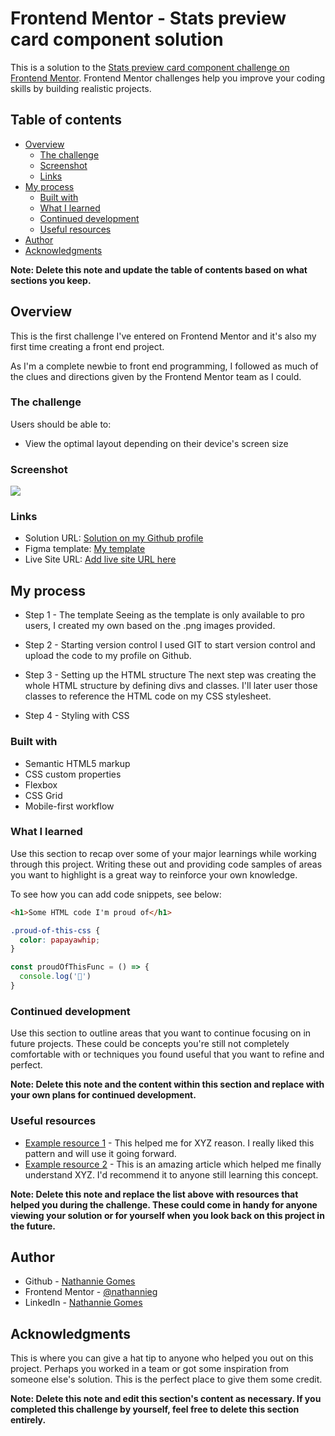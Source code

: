 # Frontend Mentor - Stats preview card component solution

This is a solution to the [Stats preview card component challenge on Frontend Mentor](https://www.frontendmentor.io/challenges/stats-preview-card-component-8JqbgoU62). Frontend Mentor challenges help you improve your coding skills by building realistic projects.

## Table of contents

- [Overview](#overview)
  - [The challenge](#the-challenge)
  - [Screenshot](#screenshot)
  - [Links](#links)
- [My process](#my-process)
  - [Built with](#built-with)
  - [What I learned](#what-i-learned)
  - [Continued development](#continued-development)
  - [Useful resources](#useful-resources)
- [Author](#author)
- [Acknowledgments](#acknowledgments)

**Note: Delete this note and update the table of contents based on what sections you keep.**

## Overview

This is the first challenge I've entered on Frontend Mentor and it's also my first time creating a front end project.

As I'm a complete newbie to front end programming, I followed as much of the clues and directions given by the Frontend Mentor team as I could.

### The challenge

Users should be able to:

- View the optimal layout depending on their device's screen size

### Screenshot

![](./screenshot.jpg)

### Links

- Solution URL: [Solution on my Github profile](https://github.com/nathannieg/frontendmentor-stats-preview)
- Figma template: [My template](https://www.figma.com/file/41wkc3AsBLAuXertRP7beu/stats-preview-card-component?node-id=0%3A1)
- Live Site URL: [Add live site URL here](https://nathannieg.github.io/frontendmentor-stats-preview/)

## My process

- Step 1 - The template
  Seeing as the template is only available to pro users, I created my own based on the .png images provided.

- Step 2 - Starting version control
  I used GIT to start version control and upload the code to my profile on Github.

- Step 3 - Setting up the HTML structure
  The next step was creating the whole HTML structure by defining divs and classes. I'll later user those classes to reference the HTML code on my CSS stylesheet.

- Step 4 - Styling with CSS

### Built with

- Semantic HTML5 markup
- CSS custom properties
- Flexbox
- CSS Grid
- Mobile-first workflow

### What I learned

Use this section to recap over some of your major learnings while working through this project. Writing these out and providing code samples of areas you want to highlight is a great way to reinforce your own knowledge.

To see how you can add code snippets, see below:

```html
<h1>Some HTML code I'm proud of</h1>
```

```css
.proud-of-this-css {
  color: papayawhip;
}
```

```js
const proudOfThisFunc = () => {
  console.log('🎉')
}
```

### Continued development

Use this section to outline areas that you want to continue focusing on in future projects. These could be concepts you're still not completely comfortable with or techniques you found useful that you want to refine and perfect.

**Note: Delete this note and the content within this section and replace with your own plans for continued development.**

### Useful resources

- [Example resource 1](https://www.example.com) - This helped me for XYZ reason. I really liked this pattern and will use it going forward.
- [Example resource 2](https://www.example.com) - This is an amazing article which helped me finally understand XYZ. I'd recommend it to anyone still learning this concept.

**Note: Delete this note and replace the list above with resources that helped you during the challenge. These could come in handy for anyone viewing your solution or for yourself when you look back on this project in the future.**

## Author

- Github - [Nathannie Gomes](https://github.com/nathannieg)
- Frontend Mentor - [@nathannieg](https://www.frontendmentor.io/profile/nathannieg)
- LinkedIn - [Nathannie Gomes](https://www.linkedin.com/in/nathanniegomes/)

## Acknowledgments

This is where you can give a hat tip to anyone who helped you out on this project. Perhaps you worked in a team or got some inspiration from someone else's solution. This is the perfect place to give them some credit.

**Note: Delete this note and edit this section's content as necessary. If you completed this challenge by yourself, feel free to delete this section entirely.**
